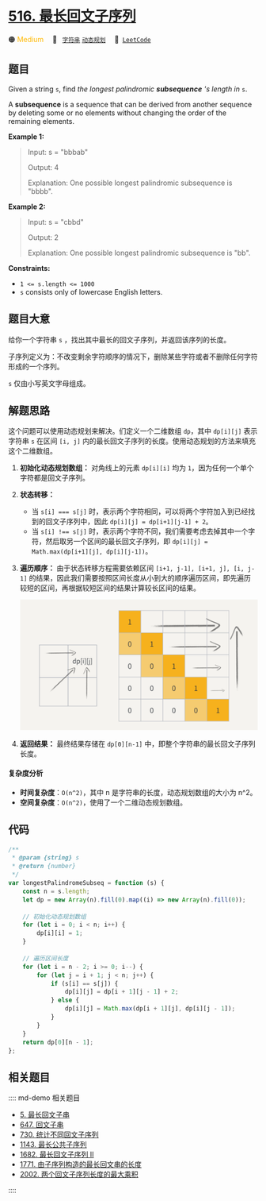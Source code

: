 # [516. 最长回文子序列](https://leetcode.com/problems/longest-palindromic-subsequence)

🟠 <font color=#ffb800>Medium</font>&emsp; 🔖&ensp; [`字符串`](/leetcode/outline/tag/string.md) [`动态规划`](/leetcode/outline/tag/dynamic-programming.md)&emsp; 🔗&ensp;[`LeetCode`](https://leetcode.com/problems/longest-palindromic-subsequence/)

## 题目

Given a string `s`, find _the longest palindromic **subsequence** 's length
in_ `s`.

A **subsequence** is a sequence that can be derived from another sequence by
deleting some or no elements without changing the order of the remaining
elements.

**Example 1:**

> Input: s = "bbbab"
>
> Output: 4
>
> Explanation: One possible longest palindromic subsequence is "bbbb".

**Example 2:**

> Input: s = "cbbd"
>
> Output: 2
>
> Explanation: One possible longest palindromic subsequence is "bb".

**Constraints:**

- `1 <= s.length <= 1000`
- `s` consists only of lowercase English letters.

## 题目大意

给你一个字符串 `s` ，找出其中最长的回文子序列，并返回该序列的长度。

子序列定义为：不改变剩余字符顺序的情况下，删除某些字符或者不删除任何字符形成的一个序列。

`s` 仅由小写英文字母组成。

## 解题思路

这个问题可以使用动态规划来解决。们定义一个二维数组 `dp`，其中 `dp[i][j]` 表示字符串 `s` 在区间 `[i, j]` 内的最长回文子序列的长度。使用动态规划的方法来填充这个二维数组。

1. **初始化动态规划数组：**
   对角线上的元素 `dp[i][i]` 均为 `1`，因为任何一个单个字符都是回文子序列。

2. **状态转移：**

   - 当 `s[i] === s[j]` 时，表示两个字符相同，可以将两个字符加入到已经找到的回文子序列中，因此 `dp[i][j] = dp[i+1][j-1] + 2`。
   - 当 `s[i] !== s[j]` 时，表示两个字符不同，我们需要考虑去掉其中一个字符，然后取另一个区间的最长回文子序列，即 `dp[i][j] = Math.max(dp[i+1][j], dp[i][j-1])`。

3. **遍历顺序：**
   由于状态转移方程需要依赖区间 `[i+1, j-1], [i+1, j], [i, j-1]` 的结果，因此我们需要按照区间长度从小到大的顺序遍历区间，即先遍历较短的区间，再根据较短区间的结果计算较长区间的结果。

   ![](../../../assets/image/516.png)

4. **返回结果：**
   最终结果存储在 `dp[0][n-1]` 中，即整个字符串的最长回文子序列长度。

#### 复杂度分析

- **时间复杂度**：`O(n^2)`，其中 n 是字符串的长度，动态规划数组的大小为 n^2。
- **空间复杂度**：`O(n^2)`，使用了一个二维动态规划数组。

## 代码

```javascript
/**
 * @param {string} s
 * @return {number}
 */
var longestPalindromeSubseq = function (s) {
	const n = s.length;
	let dp = new Array(n).fill(0).map((i) => new Array(n).fill(0));

	// 初始化动态规划数组
	for (let i = 0; i < n; i++) {
		dp[i][i] = 1;
	}

	// 遍历区间长度
	for (let i = n - 2; i >= 0; i--) {
		for (let j = i + 1; j < n; j++) {
			if (s[i] == s[j]) {
				dp[i][j] = dp[i + 1][j - 1] + 2;
			} else {
				dp[i][j] = Math.max(dp[i + 1][j], dp[i][j - 1]);
			}
		}
	}
	return dp[0][n - 1];
};
```

## 相关题目

:::: md-demo 相关题目
- [5. 最长回文子串](./0005.md)
- [647. 回文子串](https://leetcode.com/problems/palindromic-substrings)
- [730. 统计不同回文子序列](https://leetcode.com/problems/count-different-palindromic-subsequences)
- [1143. 最长公共子序列](./1143.md)
- [1682. 最长回文子序列 II](https://leetcode.com/problems/longest-palindromic-subsequence-ii)
- [1771. 由子序列构造的最长回文串的长度](https://leetcode.com/problems/maximize-palindrome-length-from-subsequences)
- [2002. 两个回文子序列长度的最大乘积](https://leetcode.com/problems/maximum-product-of-the-length-of-two-palindromic-subsequences)

::::
